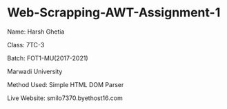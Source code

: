 # Web-Scrapping-AWT-Assignment-1

Name: Harsh Ghetia

Class: 7TC-3

Batch: FOT1-MU(2017-2021)

Marwadi University

Method Used: Simple HTML DOM Parser

Live Website: smilo7370.byethost16.com
